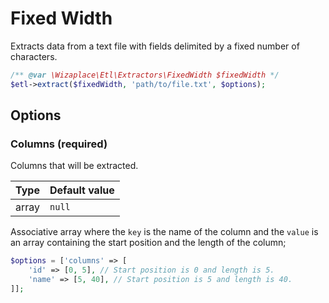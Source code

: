 # Fixed Width

Extracts data from a text file with fields delimited by a fixed number of characters.

```php
/** @var \Wizaplace\Etl\Extractors\FixedWidth $fixedWidth */
$etl->extract($fixedWidth, 'path/to/file.txt', $options);
```

## Options

### Columns (required)

Columns that will be extracted.

| Type  | Default value |
|-------|---------------|
| array | `null`        |

Associative array where the `key` is the name of the column and the `value` is an array containing the start position and the length of the column;

```php
$options = ['columns' => [
    'id' => [0, 5], // Start position is 0 and length is 5.
    'name' => [5, 40], // Start position is 5 and length is 40.
]];
```
